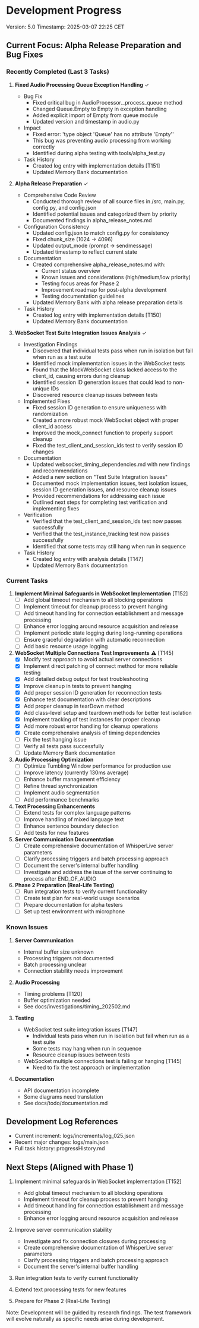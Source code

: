 # Development Progress
Version: 5.0
Timestamp: 2025-03-07 22:25 CET

## Current Focus: Alpha Release Preparation and Bug Fixes

### Recently Completed (Last 3 Tasks)
1. **Fixed Audio Processing Queue Exception Handling** ✓
   - Bug Fix
     * Fixed critical bug in AudioProcessor._process_queue method
     * Changed Queue.Empty to Empty in exception handling
     * Added explicit import of Empty from queue module
     * Updated version and timestamp in audio.py
   - Impact
     * Fixed error: 'type object 'Queue' has no attribute 'Empty''
     * This bug was preventing audio processing from working correctly
     * Identified during alpha testing with tools/alpha_test.py
   - Task History
     * Created log entry with implementation details [T151]
     * Updated Memory Bank documentation

2. **Alpha Release Preparation** ✓
   - Comprehensive Code Review
     * Conducted thorough review of all source files in /src, main.py, config.py, and config.json
     * Identified potential issues and categorized them by priority
     * Documented findings in alpha_release_notes.md
   - Configuration Consistency
     * Updated config.json to match config.py for consistency
     * Fixed chunk_size (1024 → 4096)
     * Updated output_mode (prompt → sendmessage)
     * Updated timestamp to reflect current state
   - Documentation
     * Created comprehensive alpha_release_notes.md with:
       - Current status overview
       - Known issues and considerations (high/medium/low priority)
       - Testing focus areas for Phase 2
       - Improvement roadmap for post-alpha development
       - Testing documentation guidelines
     * Updated Memory Bank with alpha release preparation details
   - Task History
     * Created log entry with implementation details [T150]
     * Updated Memory Bank documentation

3. **WebSocket Test Suite Integration Issues Analysis** ✓
   - Investigation Findings
     * Discovered that individual tests pass when run in isolation but fail when run as a test suite
     * Identified mock implementation issues in the WebSocket tests
     * Found that the MockWebSocket class lacked access to the client_id, causing errors during cleanup
     * Identified session ID generation issues that could lead to non-unique IDs
     * Discovered resource cleanup issues between tests
   - Implemented Fixes
     * Fixed session ID generation to ensure uniqueness with randomization
     * Created a more robust mock WebSocket object with proper client_id access
     * Improved the mock_connect function to properly support cleanup
     * Fixed the test_client_and_session_ids test to verify session ID changes
   - Documentation
     * Updated websocket_timing_dependencies.md with new findings and recommendations
     * Added a new section on "Test Suite Integration Issues"
     * Documented mock implementation issues, test isolation issues, session ID generation issues, and resource cleanup issues
     * Provided recommendations for addressing each issue
     * Outlined next steps for completing test verification and implementing fixes
   - Verification
     * Verified that the test_client_and_session_ids test now passes successfully
     * Verified that the test_instance_tracking test now passes successfully
     * Identified that some tests may still hang when run in sequence
   - Task History
     * Created log entry with analysis details [T147]
     * Updated Memory Bank documentation

### Current Tasks

1. **Implement Minimal Safeguards in WebSocket Implementation** [T152]
   - [ ] Add global timeout mechanism to all blocking operations
   - [ ] Implement timeout for cleanup process to prevent hanging
   - [ ] Add timeout handling for connection establishment and message processing
   - [ ] Enhance error logging around resource acquisition and release
   - [ ] Implement periodic state logging during long-running operations
   - [ ] Ensure graceful degradation with automatic reconnection
   - [ ] Add basic resource usage logging

2. **WebSocket Multiple Connections Test Improvements** ⚠️ [T145]
   - [x] Modify test approach to avoid actual server connections
   - [x] Implement direct patching of connect method for more reliable testing
   - [x] Add detailed debug output for test troubleshooting
   - [x] Improve cleanup in tests to prevent hanging
   - [x] Add proper session ID generation for reconnection tests
   - [x] Enhance test documentation with clear descriptions
   - [x] Add proper cleanup in tearDown method
   - [x] Add class-level setup and teardown methods for better test isolation
   - [x] Implement tracking of test instances for proper cleanup
   - [x] Add more robust error handling for cleanup operations
   - [x] Create comprehensive analysis of timing dependencies
   - [ ] Fix the test hanging issue
   - [ ] Verify all tests pass successfully
   - [ ] Update Memory Bank documentation

3. **Audio Processing Optimization**
   - [ ] Optimize Tumbling Window performance for production use
   - [ ] Improve latency (currently 130ms average)
   - [ ] Enhance buffer management efficiency
   - [ ] Refine thread synchronization
   - [ ] Implement audio segmentation
   - [ ] Add performance benchmarks

4. **Text Processing Enhancements**
   - [ ] Extend tests for complex language patterns
   - [ ] Improve handling of mixed language text
   - [ ] Enhance sentence boundary detection
   - [ ] Add tests for new features

5. **Server Communication Documentation**
   - [ ] Create comprehensive documentation of WhisperLive server parameters
   - [ ] Clarify processing triggers and batch processing approach
   - [ ] Document the server's internal buffer handling
   - [ ] Investigate and address the issue of the server continuing to process after END_OF_AUDIO

6. **Phase 2 Preparation (Real-Life Testing)**
   - [ ] Run integration tests to verify current functionality
   - [ ] Create test plan for real-world usage scenarios
   - [ ] Prepare documentation for alpha testers
   - [ ] Set up test environment with microphone

### Known Issues
1. **Server Communication**
   - Internal buffer size unknown
   - Processing triggers not documented
   - Batch processing unclear
   - Connection stability needs improvement

2. **Audio Processing**
   - Timing problems [T120]
   - Buffer optimization needed
   - See docs/investigations/timing_202502.md

3. **Testing**
   - WebSocket test suite integration issues [T147]
     * Individual tests pass when run in isolation but fail when run as a test suite
     * Some tests may hang when run in sequence
     * Resource cleanup issues between tests
   - WebSocket multiple connections test is failing or hanging [T145]
     * Need to fix the test approach or implementation

4. **Documentation**
   - API documentation incomplete
   - Some diagrams need translation
   - See docs/todo/documentation.md

## Development Log References
- Current increment: logs/increments/log_025.json
- Recent major changes: logs/main.json
- Full task history: progressHistory.md

## Next Steps (Aligned with Phase 1)
1. Implement minimal safeguards in WebSocket implementation [T152]
   * Add global timeout mechanism to all blocking operations
   * Implement timeout for cleanup process to prevent hanging
   * Add timeout handling for connection establishment and message processing
   * Enhance error logging around resource acquisition and release

2. Improve server communication stability
   * Investigate and fix connection closures during processing
   * Create comprehensive documentation of WhisperLive server parameters
   * Clarify processing triggers and batch processing approach
   * Document the server's internal buffer handling

3. Run integration tests to verify current functionality
4. Extend text processing tests for new features
5. Prepare for Phase 2 (Real-Life Testing)

Note: Development will be guided by research findings. The test framework will evolve naturally as specific needs arise during development.
